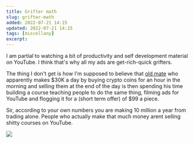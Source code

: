 ```yaml
---
title: Grifter math
slug: grifter-math
added: 2022-07-21 14:15
updated: 2022-07-21 14:15
tags: [miscellany]
excerpt:
---
```


I am partial to watching a bit of productivity and self development material on YouTube. I think that's why all my ads are get-rich-quick grifters.

The thing I don't get is how I'm supposed to believe that [old mate](https://en.wiktionary.org/wiki/old_mate) who apparently makes $30K a day by buying crypto coins for an hour in the morning and selling them at the end of the day is then spending his time building a course teaching people to do the same thing, filming ads for YouTube and flogging it for a (short term offer) of $99 a piece.

Sir, according to your own numbers you are making 10 million a year from trading alone. People who actually make that much money arent selling shitty courses on YouTube.

<img class="webfeedsFeaturedVisual" src="https://rachsmith.com/feedly-nothing.png" />
